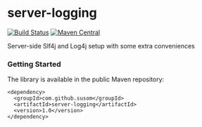 server-logging
==============

[![Build Status](https://app.travis-ci.com/susom/server-logging.svg?branch=master)](https://app.travis-ci.com/susom/server-logging)
[![Maven Central](https://maven-badges.herokuapp.com/maven-central/com.github.susom/server-logging/badge.svg)](https://maven-badges.herokuapp.com/maven-central/com.github.susom/server-logging)

Server-side Slf4j and Log4j setup with some extra conveniences

### Getting Started

The library is available in the public Maven repository:

```
<dependency>
  <groupId>com.github.susom</groupId>
  <artifactId>server-logging</artifactId>
  <version>1.0</version>
</dependency>
```
